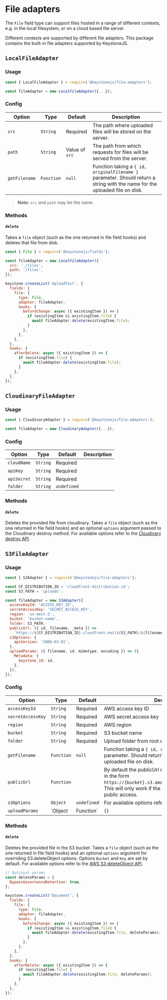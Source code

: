 <!--[meta]
section: api
subSection: field-adapters
title: File adapters
[meta]-->

# File adapters

The `File` field type can support files hosted in a range of different contexts, e.g. in the local filesystem, or on a cloud based file server.

Different contexts are supported by different file adapters. This package contains the built-in file adapters supported by KeystoneJS.

## `LocalFileAdapter`

### Usage

```javascript
const { LocalFileAdapter } = require('@keystonejs/file-adapters');

const fileAdapter = new LocalFileAdapter({...});
```

### Config

| Option        | Type       | Default        | Description                                                                                                                 |
| ------------- | ---------- | -------------- | --------------------------------------------------------------------------------------------------------------------------- |
| `src`         | `String`   | Required       | The path where uploaded files will be stored on the server.                                                                 |
| `path`        | `String`   | Value of `src` | The path from which requests for files will be served from the server.                                                      |
| `getFilename` | `Function` | `null`         | Function taking a `{ id, originalFilename }` parameter. Should return a string with the name for the uploaded file on disk. |

> **Note:** `src` and `path` may be the same.

### Methods

#### `delete`

Takes a `file` object (such as the one returned in file field hooks) and deletes that file from disk.

```js
const { File } = require('@keystonejs/fields');

const fileAdapter = new LocalFileAdapter({
  src: './files',
  path: '/files',
});

keystone.createList('UploadTest', {
  fields: {
    file: {
      type: File,
      adapter: fileAdapter,
      hooks: {
        beforeChange: async ({ existingItem }) => {
          if (existingItem && existingItem.file) {
            await fileAdapter.delete(existingItem.file);
          }
        },
      },
    },
  },
  hooks: {
    afterDelete: async ({ existingItem }) => {
      if (existingItem.file) {
        await fileAdapter.delete(existingItem.file);
      }
    },
  },
});
```

## `CloudinaryFileAdapter`

### Usage

```javascript
const { CloudinaryAdapter } = require('@keystonejs/file-adapters');

const fileAdapter = new CloudinaryAdapter({...});
```

### Config

| Option      | Type     | Default     | Description |
| ----------- | -------- | ----------- | ----------- |
| `cloudName` | `String` | Required    |             |
| `apiKey`    | `String` | Required    |             |
| `apiSecret` | `String` | Required    |             |
| `folder`    | `String` | `undefined` |             |

### Methods

#### `delete`

Deletes the provided file from cloudinary. Takes a `file` object (such as the one returned in file field hooks) and an optional `options` argument passed to the Cloudinary destroy method. For available options refer to the [Cloudinary destroy API](https://cloudinary.com/documentation/image_upload_api_reference#destroy_method).

## `S3FileAdapter`

### Usage

```javascript
const { S3Adapter } = require('@keystonejs/file-adapters');

const CF_DISTRIBUTION_ID = 'cloudfront-distribution-id';
const S3_PATH = 'uploads';

const fileAdapter = new S3Adapter({
  accessKeyId: 'ACCESS_KEY_ID',
  secretAccessKey: 'SECRET_ACCESS_KEY',
  region: 'us-west-2',
  bucket: 'bucket-name',
  folder: S3_PATH,
  publicUrl: ({ id, filename, _meta }) =>
    `https://${CF_DISTRIBUTION_ID}.cloudfront.net/${S3_PATH}/${filename}`,
  s3Options: {
    apiVersion: '2006-03-01',
  },
  uploadParams: ({ filename, id, mimetype, encoding }) => ({
    Metadata: {
      keystone_id: id,
    },
  }),
});
```

### Config

| Option            | Type              | Default     | Description                                                                                                                                                                                                                              |
| ----------------- | ----------------- | ----------- | ---------------------------------------------------------------------------------------------------------------------------------------------------------------------------------------------------------------------------------------- |
| `accessKeyId`     | `String`          | Required    | AWS access key ID                                                                                                                                                                                                                        |
| `secretAccessKey` | `String`          | Required    | AWS secret access key                                                                                                                                                                                                                    |
| `region`          | `String`          | Required    | AWS region                                                                                                                                                                                                                               |
| `bucket`          | `String`          | Required    | S3 bucket name                                                                                                                                                                                                                           |
| `folder`          | `String`          | Required    | Upload folder from root of bucket                                                                                                                                                                                                        |
| `getFilename`     | `Function`        | `null`      | Function taking a `{ id, originalFilename }` parameter. Should return a string with the name for the uploaded file on disk.                                                                                                              |
| `publicUrl`       | `Function`        |             | By default the publicUrl returns a url for the S3 bucket in the form `https://{bucket}.s3.amazonaws.com/{key}/{filename}`. This will only work if the bucket is configured to allow public access.                                       |
| `s3Options`       | `Object`          | `undefined` | For available options refer to the [AWS S3 API](https://docs.aws.amazon.com/AWSJavaScriptSDK/latest/AWS/S3.html)                                                                                                                         |
| `uploadParams`    | `Object|Function` | `{}`        | A config object or function returning a config object to be passed with each call to S3.upload. For available options refer to the [AWS S3 upload API](https://docs.aws.amazon.com/AWSJavaScriptSDK/latest/AWS/S3.html#upload-property). |

### Methods

#### `delete`

Deletes the provided file in the S3 bucket. Takes a `file` object (such as the one returned in file field hooks) and an optional `options` argument for overriding S3.deleteObject options. Options `Bucket` and `Key` are set by default. For available options refer to the [AWS S3 deleteObject API](https://docs.aws.amazon.com/AWSJavaScriptSDK/latest/AWS/S3.html#deleteObject-property).

```javascript
// Optional params
const deleteParams = {
  BypassGovernanceRetention: true,
};

keystone.createList('Document', {
  fields: {
    file: {
      type: File,
      adapter: fileAdapter,
      hooks: {
        beforeChange: async ({ existingItem }) => {
          if (existingItem && existingItem.file) {
            await fileAdapter.delete(existingItem.file, deleteParams);
          }
        },
      },
    },
  },
  hooks: {
    afterDelete: async ({ existingItem }) => {
      if (existingItem.file) {
        await fileAdapter.delete(existingItem.file, deleteParams);
      }
    },
  },
});
```
